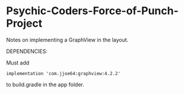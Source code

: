 # Psychic-Coders-Force-of-Punch-Project
Notes on implementing a GraphView in the layout.

DEPENDENCIES:

Must add 

    implementation 'com.jjoe64:graphview:4.2.2'

to build.gradle in the app folder.
